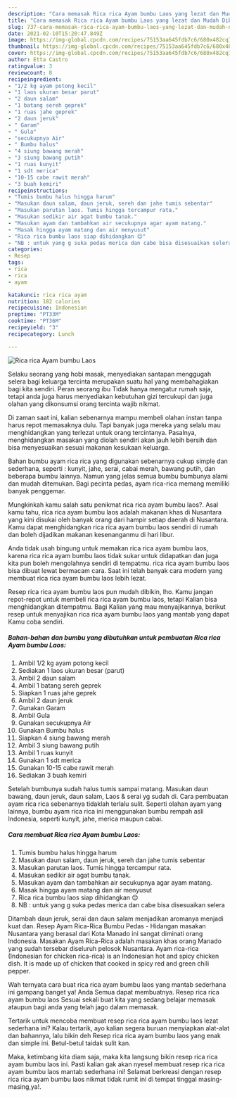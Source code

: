 ```yaml
---
description: "Cara memasak Rica rica Ayam bumbu Laos yang lezat dan Mudah Dibuat"
title: "Cara memasak Rica rica Ayam bumbu Laos yang lezat dan Mudah Dibuat"
slug: 737-cara-memasak-rica-rica-ayam-bumbu-laos-yang-lezat-dan-mudah-dibuat
date: 2021-02-10T15:20:47.849Z
image: https://img-global.cpcdn.com/recipes/75153aa645fdb7c6/680x482cq70/rica-rica-ayam-bumbu-laos-foto-resep-utama.jpg
thumbnail: https://img-global.cpcdn.com/recipes/75153aa645fdb7c6/680x482cq70/rica-rica-ayam-bumbu-laos-foto-resep-utama.jpg
cover: https://img-global.cpcdn.com/recipes/75153aa645fdb7c6/680x482cq70/rica-rica-ayam-bumbu-laos-foto-resep-utama.jpg
author: Etta Castro
ratingvalue: 3
reviewcount: 8
recipeingredient:
- "1/2 kg ayam potong kecil"
- "1 laos ukuran besar parut"
- "2 daun salam"
- "1 batang sereh geprek"
- "1 ruas jahe geprek"
- "2 daun jeruk"
- " Garam"
- " Gula"
- "secukupnya Air"
- " Bumbu halus"
- "4 siung bawang merah"
- "3 siung bawang putih"
- "1 ruas kunyit"
- "1 sdt merica"
- "10-15 cabe rawit merah"
- "3 buah kemiri"
recipeinstructions:
- "Tumis bumbu halus hingga harum"
- "Masukan daun salam, daun jeruk, sereh dan jahe tumis sebentar"
- "Masukan parutan laos. Tumis hingga tercampur rata."
- "Masukan sedikir air agat bumbu tanak."
- "Masukan ayam dan tambahkan air secukupnya agar ayam matang."
- "Masak hingga ayam matang dan air menyusut"
- "Rica rica bumbu laos siap dihidangkan 😊"
- "NB : untuk yang g suka pedas merica dan cabe bisa disesuaikan selera"
categories:
- Resep
tags:
- rica
- rica
- ayam

katakunci: rica rica ayam 
nutrition: 182 calories
recipecuisine: Indonesian
preptime: "PT33M"
cooktime: "PT36M"
recipeyield: "3"
recipecategory: Lunch

---
```



![Rica rica Ayam bumbu Laos](https://img-global.cpcdn.com/recipes/75153aa645fdb7c6/680x482cq70/rica-rica-ayam-bumbu-laos-foto-resep-utama.jpg)

Selaku seorang yang hobi masak, menyediakan santapan menggugah selera bagi keluarga tercinta merupakan suatu hal yang membahagiakan bagi kita sendiri. Peran seorang ibu Tidak hanya mengatur rumah saja, tetapi anda juga harus menyediakan kebutuhan gizi tercukupi dan juga olahan yang dikonsumsi orang tercinta wajib nikmat.

Di zaman  saat ini, kalian sebenarnya mampu membeli olahan instan tanpa harus repot memasaknya dulu. Tapi banyak juga mereka yang selalu mau menghidangkan yang terlezat untuk orang tercintanya. Pasalnya, menghidangkan masakan yang diolah sendiri akan jauh lebih bersih dan bisa menyesuaikan sesuai makanan kesukaan keluarga. 

Bahan bumbu ayam rica rica yang digunakan sebenarnya cukup simple dan sederhana, seperti : kunyit, jahe, serai, cabai merah, bawang putih, dan beberapa bumbu lainnya. Namun yang jelas semua bumbu bumbunya alami dan mudah ditemukan. Bagi pecinta pedas, ayam rica-rica memang memiliki banyak penggemar.

Mungkinkah kamu salah satu penikmat rica rica ayam bumbu laos?. Asal kamu tahu, rica rica ayam bumbu laos adalah makanan khas di Nusantara yang kini disukai oleh banyak orang dari hampir setiap daerah di Nusantara. Kamu dapat menghidangkan rica rica ayam bumbu laos sendiri di rumah dan boleh dijadikan makanan kesenanganmu di hari libur.

Anda tidak usah bingung untuk memakan rica rica ayam bumbu laos, karena rica rica ayam bumbu laos tidak sukar untuk didapatkan dan juga kita pun boleh mengolahnya sendiri di tempatmu. rica rica ayam bumbu laos bisa dibuat lewat bermacam cara. Saat ini telah banyak cara modern yang membuat rica rica ayam bumbu laos lebih lezat.

Resep rica rica ayam bumbu laos pun mudah dibikin, lho. Kamu jangan repot-repot untuk membeli rica rica ayam bumbu laos, tetapi Kalian bisa menghidangkan ditempatmu. Bagi Kalian yang mau menyajikannya, berikut resep untuk menyajikan rica rica ayam bumbu laos yang mantab yang dapat Kamu coba sendiri.

<!--inarticleads1-->

##### Bahan-bahan dan bumbu yang dibutuhkan untuk pembuatan Rica rica Ayam bumbu Laos:

1. Ambil 1/2 kg ayam potong kecil
1. Sediakan 1 laos ukuran besar (parut)
1. Ambil 2 daun salam
1. Ambil 1 batang sereh geprek
1. Siapkan 1 ruas jahe geprek
1. Ambil 2 daun jeruk
1. Gunakan  Garam
1. Ambil  Gula
1. Gunakan secukupnya Air
1. Gunakan  Bumbu halus
1. Siapkan 4 siung bawang merah
1. Ambil 3 siung bawang putih
1. Ambil 1 ruas kunyit
1. Gunakan 1 sdt merica
1. Gunakan 10-15 cabe rawit merah
1. Sediakan 3 buah kemiri


Setelah bumbunya sudah halus tumis sampai matang. Masukan daun bawang, daun jeruk, daun salam, Laos &amp; serai yg sudah di. Cara pembuatan ayam rica rica sebenarnya tidaklah terlalu sulit. Seperti olahan ayam yang lainnya, bumbu ayam rica rica ini menggunakan bumbu rempah asli Indonesia, seperti kunyit, jahe, merica maupun cabai. 

<!--inarticleads2-->

##### Cara membuat Rica rica Ayam bumbu Laos:

1. Tumis bumbu halus hingga harum
1. Masukan daun salam, daun jeruk, sereh dan jahe tumis sebentar
1. Masukan parutan laos. Tumis hingga tercampur rata.
1. Masukan sedikir air agat bumbu tanak.
1. Masukan ayam dan tambahkan air secukupnya agar ayam matang.
1. Masak hingga ayam matang dan air menyusut
1. Rica rica bumbu laos siap dihidangkan 😊
1. NB : untuk yang g suka pedas merica dan cabe bisa disesuaikan selera


Ditambah daun jeruk, serai dan daun salam menjadikan aromanya menjadi kuat dan. Resep Ayam Rica-Rica Bumbu Pedas - Hidangan masakan Nusantara yang berasal dari Kota Manado ini sangat diminati orang Indonesia. Masakan Ayam Rica-Rica adalah masakan khas orang Manado yang sudah tersebar diseluruh pelosok Nusantara. Ayam rica-rica (Indonesian for chicken rica-rica) is an Indonesian hot and spicy chicken dish. It is made up of chicken that cooked in spicy red and green chili pepper. 

Wah ternyata cara buat rica rica ayam bumbu laos yang mantab sederhana ini gampang banget ya! Anda Semua dapat membuatnya. Resep rica rica ayam bumbu laos Sesuai sekali buat kita yang sedang belajar memasak ataupun bagi anda yang telah jago dalam memasak.

Tertarik untuk mencoba membuat resep rica rica ayam bumbu laos lezat sederhana ini? Kalau tertarik, ayo kalian segera buruan menyiapkan alat-alat dan bahannya, lalu bikin deh Resep rica rica ayam bumbu laos yang enak dan simple ini. Betul-betul taidak sulit kan. 

Maka, ketimbang kita diam saja, maka kita langsung bikin resep rica rica ayam bumbu laos ini. Pasti kalian gak akan nyesel membuat resep rica rica ayam bumbu laos mantab sederhana ini! Selamat berkreasi dengan resep rica rica ayam bumbu laos nikmat tidak rumit ini di tempat tinggal masing-masing,ya!.

